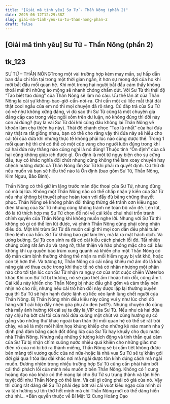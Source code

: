```yaml
---
title: "[Giải mã tình yêu] Sư Tử - Thần Nông (phần 2)"
date: 2025-06-12T12:29:38Z
slug: giai-ma-tinh-yeu-su-tu-than-nong-phan-2
draft: false
---
```


## [Giải mã tình yêu] Sư Tử - Thần Nông (phần 2)

## tk_123

SƯ TỬ – THẦN NÔNG​Trong một vài trường hợp kém may mắn, sự hấp dẫn ban đầu chỉ tồn tại trong một thời gian ngắn, ít hơn sự mong đợi của họ khi mới bắt đầu mối quan hệ. Khi một trong hai người bắt đầu cảm thấy không thoải mái thì những ảo mộng sẽ nhanh chóng chấm dứt. Với Sư Tử thì thái độ “Tao biết tao đúng” của Thần Nông sẽ làm nó cáu. Ưu thế lấn át của Thần Nông là cái sự không-bao-giờ-cần-nói-ra. Chỉ cần một cú liếc mắt thật dài thật cool ngầu của em nó thì mọi chuyện đã rõ ràng. Cú đáp trả của Sư Tử có vẻ như không xứng đáng, vì dù sao thì Sư Tử cũng là một chuyên gia đẳng cấp cao trong việc ngồi xổm trên dư luận, nó không đúng thì đời này còn ai đúng? (tuy là vài Sư Tử đôi khi cũng đấu không lại Thần Nông về khoản làm cha thiên hạ này). Thái độ chảnh chọe “Tao là nhất” của hai đứa này thật ra rất giống nhau, bạn có thể cho rằng vậy thì đứa này sẽ hiểu cho cái tôi của đứa khi nhưng thực tế không phải lúc nào cũng được thế. Trong 1 mối quan hệ thì chỉ có thể có một cúp vàng cho người luôn đúng trong khi cả hai đứa này thằng nào cũng nghĩ là nó đúng!
Thuộc tính “Ổn định” của cả hai cũng không giúp ích được gì. Ổn định là một từ ngụy biện cho sự cứng đầu, tuy có khác nghĩa đôi chút nhưng cũng không thể làm xoay chuyển hay chệch hướng được cả Thần Nông lẫn Sư Tử khi phải ra quyết định. Cứ thử đi nếu muốn và bạn sẽ hiểu thế nào là Ổn định (bao gồm Sư Tử, Thần Nông, Kim Ngưu, Bảo Bình).

 
Thần Nông có thể giữ im lặng trước màn độc thoại của Sư Tử, nhưng đừng có mà bị lừa. Không một Thần Nông nào có thể chấp nhận ý kiến của Sư Tử nếu như không bị thuyết phục hoàn toàn với đầy đủ bằng chứng thuyết phục. Thần Nông sẽ không phản đối thẳng thừng để tránh cơn kiêu ngạo điên khùng của Sư Tử nhưng cũng không tránh né toàn bộ vấn đề. Lén lút, đó là từ thích hợp mà Sư Tử chọn để nói về cái kiểu chui nhủi trốn tránh chính quyền của Thần Nông khi không muốn nghe lời. Nhưng với Sư Tử thì không có gì có thể lén lút được, và chính Thần Nông cũng phải công nhận điều đó. Một khi trùm Sư Tử đã muốn cái gì thì mọi con dân đều phải tuân theo lệnh của hắn. Sư Tử không bao giờ làm lén, mà là ra mặt hách dịch. Và ương bướng. Sư Tử con sinh ra đã có cái kiểu cách phách lối đó. Tất nhiên chúng cũng rất ấm áp và rạng rỡ, thân thiện và hào phóng mặc cho cái bầu không khí uy quyền bao trùm xung quanh và khiến cho một Thần Nông có độ mẫn cảm bình thường không thể nhận ra mối hiểm nguy bị vắt khô, hoặc còn tệ hơn thế. Và tương tự, Thần Nông có cái năng khiếu mờ ám đó là khả năng giả vờ thua cuộc trong khi thực tế nó chả có nhân nhượng một phân nào cho tới tận lúc con Sư Tử nhận ra nguy cơ của một cuộc chiến Waterloo khác
Khi con Sư Tử bị thương, nó sẽ gào thét ầm ĩ hoặc hờn dỗi, cũng ầm ĩ. Cái kiểu này khiến cho Thần Nông bị nhức đầu ghê gớm và cảm thấy nên nhịn nó cho rồi, nhưng nếu cái trò hờn dỗi này được lặp lại thường xuyên quá thì Sư Tử sẽ hân hạnh được lãnh cú liếc xéo lạnh lùng chết người của Thần Nông. Bị Thần Nông nhìn đểu kiểu này cũng vui y như lúc chơi đồ hàng với 1 cái hộp đầy nhện góa phụ áo đen (wtf?). Nhưng chuyện đó cũng chả mấy ảnh hưởng tới cái sự ta đây là VIP của Sư Tử.
Nếu như cả hai đứa này chịu hạ bớt cái tôi của mỗi đứa xuống một chút và cùng hướng sự cố gắng vào những thứ khác ngoài bản thân thì mối quan hệ có thể sẽ rất trôi chảy, và sẽ là một mối hiểm họa khủng khiếp cho những kẻ nào manh nha ý định phá đám bằng cách đốt đống lửa của Sư Tử hay khuấy cho đục nước nhà Thần Nông.
Nhưng nếu những ý tưởng kích động và tinh thần quả cảm của Sư Tử bị nhận chìm xuống nước nhiều quá khiến cho những giấc mơ điên rồ của nó bị bở ra thành miếng, Thần Nông sẽ bị cấm tiệt không được bén mảng tới vương quốc của nó nữa-hoặc là nhà vua Sư Tử sẽ tự khăn gói dời giá qua 1 tòa lâu đài khác nơi mà ngài được tôn kính đúng cách mà ngài muốn. Đương nhiên trong nhiều trường hợp Sư Tử cũng cần phải hãm bớt cái thói phách lối của mình nếu muốn ở bên Thần Nông. Không có 1 cung hoàng đạo nào khác có thể mang lại cho Sư Tử sự trung thành và tận hiến tuyệt đối như Thần Nông có thể làm. Và cái gì cũng phải có giá của nó. Vậy thì cũng rất đáng để Sư Tử phải dẹp bớt vài cái vuốt kiêu ngạo của mình đi và tận hưởng sự tôn thờ hết mình mà chỉ Thần Nông mới có thể dâng hiến chứ nhỉ…
*Bản quyền thuộc về  Bí Mật 12 Cung Hoàng Đạo